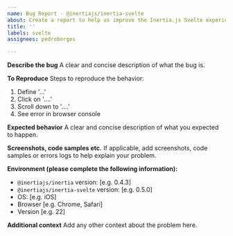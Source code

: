 ```yaml
---
name: Bug Report - @inertiajs/inertia-svelte
about: Create a report to help us improve the Inertia.js Svelte experience
title: ''
labels: svelte
assignees: pedroborges

---
```


**Describe the bug**
A clear and concise description of what the bug is.

**To Reproduce**
Steps to reproduce the behavior:
1. Define '...'
2. Click on '....'
3. Scroll down to '....'
4. See error in browser console

**Expected behavior**
A clear and concise description of what you expected to happen.

**Screenshots, code samples etc.**
If applicable, add screenshots, code samples or errors logs to help explain your problem.

**Environment (please complete the following information):**
 - `@inertiajs/inertia` version: [e.g. 0.4.3]
 - `@inertiajs/inertia-svelte` version: [e.g. 0.5.0]
 - OS: [e.g. iOS]
 - Browser [e.g. Chrome, Safari]
 - Version [e.g. 22]

**Additional context**
Add any other context about the problem here.
